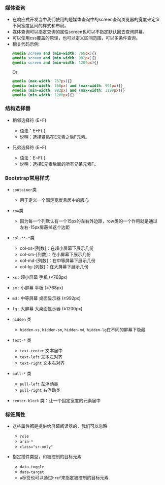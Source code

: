 ### 媒体查询

- 在响应式开发当中我们使用的是媒体查询中的screen查询浏览器的宽度来定义不同宽度区间的样式和布局。
- 媒体查询可以指定查询的属性screen也可以不指定默认回去查询屏幕。
- 可以使用css覆盖的原理，也可以定义区间范围，可以多条件查询。
- 相关代码示例:
    ```css
    @media screen and (min-width: 768px){}
    @media screen and (min-width: 992px){}
    @media screen and (min-width: 1200px){}
    ```
    Or
    ```css
    @media (max-width: 767px){}
    @media (min-width: 768px) and (max-width: 991px){}
    @media (min-width: 992px) and (max-width: 1199px){}
    @media (min-width: 1200px){}
    ```

### 结构选择器

- 相邻选择符 (E+F)
    * 语法：E+F{ }
    * 说明：选择紧贴在E元素之后F元素。 

- 兄弟选择符 (E~F)
    * 语法：E~F{ }
    * 说明：选择E元素后面的所有兄弟元素F。 


### Bootstrap常用样式

- `container`类 
    * 用于定义一个固定宽度且居中的版心 

- `row`类 
    * 因为每一个列默认有一个15px的左右外边距，row类的一个作用就是通过左右-15px屏蔽掉这个边距 

- `col-**-*`类 
    * col-xs-[列数]：在超小屏幕下展示几份 
    * col-sm-[列数]：在小屏幕下展示几份 
    * col-md-[列数]：在中等屏幕下展示几份 
    * col-lg-[列数]：在大屏幕下展示几份

- `xs` : 超小屏幕 手机 (<768px) 
- `sm` : 小屏幕 平板 (≥768px) 
- `md` : 中等屏幕 桌面显示器 (≥992px) 
- `lg` : 大屏幕 大桌面显示器 (≥1200px) 

- `hidden` 类
    * `hidden-xs`, `hidden-sm`, `hidden-md`, `hidden-lg`在不同的屏幕下隐藏

- `text-*` 类
	* `text-center` 文本居中
	* `text-left` 文本左对齐
	* `text-right` 文本右对齐

- `pull-*` 类
	* `pull-left` 左浮动类
	* `pull-right` 右浮动类
	 
- `center-block` 类：让一个固定宽度的元素居中

### 标签属性

- 这些属性都是提供给屏幕阅读器的，我们可以忽略
    * `role`
    * `aria-*`
    * `class="sr-only"`

- 指定插件类型，和被控制的目标元素
    * `data-toggle`
    * `data-target`
    * `a`标签也可以通过`href`来指定被控制的目标元素
